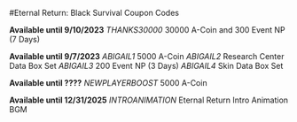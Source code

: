 #Eternal Return: Black Survival Coupon Codes

**Available until 9/10/2023**
*THANKS30000* 30000 A-Coin and 300 Event NP (7 Days)

**Available until 9/7/2023**
*ABIGAIL1* 5000 A-Coin
*ABIGAIL2* Research Center Data Box Set
*ABIGAIL3* 200 Event NP (3 Days)
*ABIGAIL4* Skin Data Box Set

**Available until ????**
*NEWPLAYERBOOST* 5000 A-Coin

**Available until 12/31/2025**
*INTROANIMATION* Eternal Return Intro Animation BGM